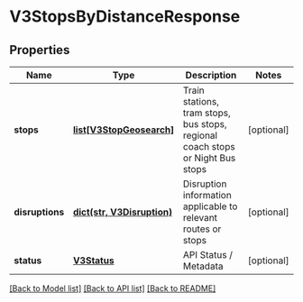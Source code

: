 # V3StopsByDistanceResponse

## Properties
Name | Type | Description | Notes
------------ | ------------- | ------------- | -------------
**stops** | [**list[V3StopGeosearch]**](V3StopGeosearch.md) | Train stations, tram stops, bus stops, regional coach stops or Night Bus stops | [optional] 
**disruptions** | [**dict(str, V3Disruption)**](V3Disruption.md) | Disruption information applicable to relevant routes or stops | [optional] 
**status** | [**V3Status**](V3Status.md) | API Status / Metadata | [optional] 

[[Back to Model list]](../README.md#documentation-for-models) [[Back to API list]](../README.md#documentation-for-api-endpoints) [[Back to README]](../README.md)


